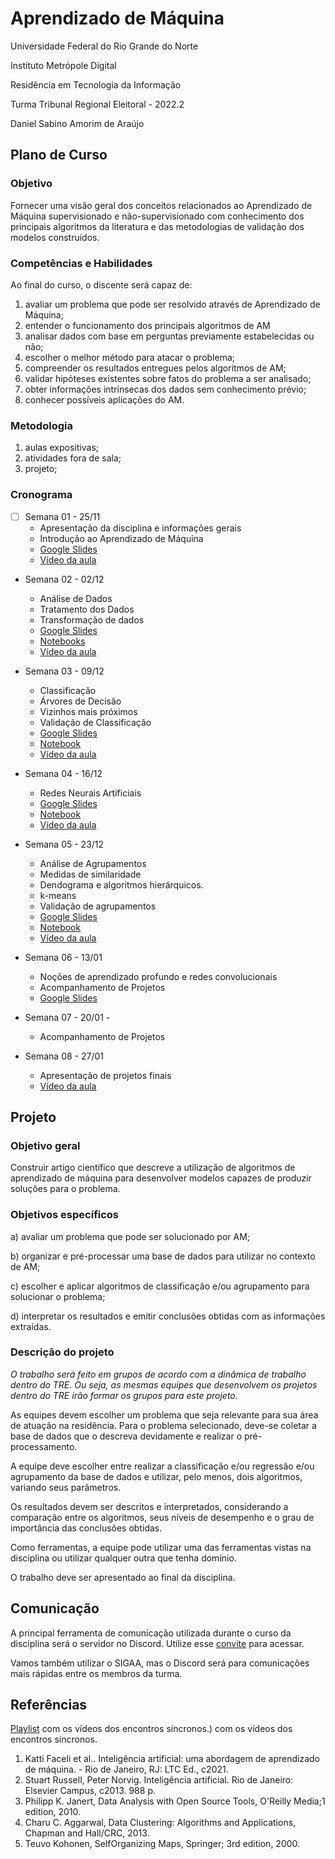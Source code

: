 
# Aprendizado de Máquina

Universidade Federal do Rio Grande do Norte

Instituto Metrópole Digital

Residência em Tecnologia da Informação

Turma Tribunal Regional Eleitoral - 2022.2

Daniel Sabino Amorim de Araújo

## Plano de Curso

### Objetivo

Fornecer uma visão geral dos conceitos relacionados ao Aprendizado de Máquina supervisionado e não-supervisionado com conhecimento dos principais algoritmos da literatura e das metodologias de validação dos modelos construídos.

### Competências e Habilidades

Ao final do curso, o discente será capaz de:

1. avaliar um problema que pode ser resolvido através de Aprendizado de Máquina;
2. entender o funcionamento dos principais algoritmos de AM
3. analisar dados com base em perguntas previamente estabelecidas ou não;
4. escolher o melhor método para atacar o problema;
5. compreender os resultados entregues pelos algoritmos de AM;
6. validar hipóteses existentes sobre fatos do problema a ser analisado;
7. obter informações intrínsecas dos dados sem conhecimento prévio;
8. conhecer possíveis aplicações do AM.

### Metodologia

1. aulas expositivas;
2. atividades fora de sala;
3. projeto;

### Cronograma

- [ ] Semana 01 - 25/11
  - Apresentação da disciplina e informações gerais
  - Introdução ao Aprendizado de Máquina
  - [Google Slides](https://docs.google.com/presentation/d/16C1Z6DFqwPsrDZVtdyU32Cab6S6rhMCgkdVaLhhIo7I/edit?usp=sharing)
  - [Vídeo da aula]()

- Semana 02 - 02/12
  - Análise de Dados
  - Tratamento dos Dados
  - Transformação de dados
  - [Google Slides]()
  - [Notebooks]()
  - [Vídeo da aula]()

- Semana 03 - 09/12
  - Classificação
  - Árvores de Decisão
  - Vizinhos mais próximos
  - Validação de Classificação
  - [Google Slides]()
  - [Notebook]()
  - [Vídeo da aula]()

- Semana 04 - 16/12
  - Redes Neurais Artificiais
  - [Google Slides]()
  - [Notebook]()
  - [Vídeo da aula]()

- Semana 05 - 23/12
  - Análise de Agrupamentos
  - Medidas de similaridade
  - Dendograma e algoritmos hierárquicos.
  - k-means
  - Validação de agrupamentos
  - [Google Slides]()
  - [Notebook]()
  - [Vídeo da aula]()
  

- Semana 06 - 13/01
  - Noções de aprendizado profundo e redes convolucionais
  - Acompanhamento de Projetos
  - [Google Slides]()

- Semana 07 - 20/01  - 
  - Acompanhamento de Projetos

- Semana 08 - 27/01
  - Apresentação de projetos finais
  - [Vídeo da aula]()

## Projeto
### Objetivo geral

Construir artigo científico que descreve a utilização de algoritmos de aprendizado de máquina para desenvolver modelos capazes de produzir soluções para o problema.

### Objetivos específicos

a) avaliar um problema que pode ser solucionado por AM;

b) organizar e pré-processar uma base de dados para utilizar no contexto de AM;

c) escolher e aplicar algoritmos de classificação e/ou agrupamento para solucionar o problema;

d) interpretar os resultados e emitir conclusões obtidas com as informações extraídas.

### Descrição do projeto

_O trabalho será feito em grupos de acordo com a dinâmica de trabalho dentro do TRE. Ou seja, as mesmas equipes que desenvolvem os projetos dentro do TRE irão formar os grupos para este projeto._

As equipes devem escolher um problema que seja relevante para sua área de atuação na residência. Para o problema selecionado, deve-se coletar a base de dados que o descreva devidamente e realizar o pré-processamento.

A equipe deve escolher entre realizar a classificação e/ou regressão e/ou agrupamento da base de dados e utilizar, pelo menos, dois algoritmos, variando seus parâmetros.

Os resultados devem ser descritos e interpretados, considerando a comparação entre os algoritmos, seus níveis de desempenho e o grau de importância das conclusões obtidas.

Como ferramentas, a equipe pode utilizar uma das ferramentas vistas na disciplina ou utilizar qualquer outra que tenha domínio.

O trabalho deve ser apresentado ao final da disciplina.

## Comunicação

A principal ferramenta de comunicação utilizada durante o curso da disciplina será o servidor no Discord. Utilize esse [convite](https://discord.gg/hXEQWypr) para acessar.

Vamos também utilizar o SIGAA, mas o Discord será para comunicações mais rápidas entre os membros da turma.
## Referências

[Playlist]() com os vídeos dos encontros síncronos.) com os vídeos dos encontros síncronos.

1. Katti Faceli et al.. Inteligência artificial: uma abordagem de aprendizado de máquina. - Rio de Janeiro, RJ: LTC Ed., c2021.
2. Stuart Russell, Peter Norvig. Inteligência artificial. Rio de Janeiro: Elsevier Campus, c2013. 988 p.
3. Philipp K. Janert, Data Analysis with Open Source Tools, O'Reilly Media;1 edition, 2010.
4. Charu C. Aggarwal, Data Clustering: Algorithms and Applications, Chapman and Hall/CRC, 2013.
5. Teuvo Kohonen, SelfOrganizing Maps, Springer; 3rd edition, 2000.
